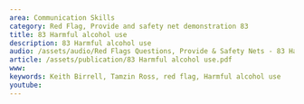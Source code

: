 ```yaml
---
area: Communication Skills
category: Red Flag, Provide and safety net demonstration 83
title: 83 Harmful alcohol use
description: 83 Harmful alcohol use
audio: /assets/audio/Red Flags Questions, Provide & Safety Nets - 83 Harmful alcohol use - MQ.mp3
article: /assets/publication/83 Harmful alcohol use.pdf
www: 
keywords: Keith Birrell, Tamzin Ross, red flag, Harmful alcohol use
youtube: 
--- 
```


